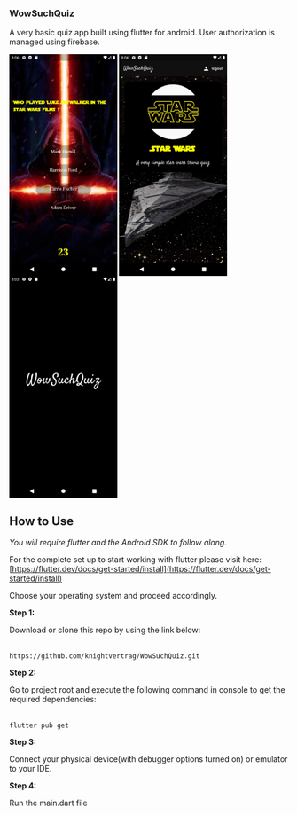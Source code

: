 
### WowSuchQuiz

  

A very basic quiz app built using flutter for android. User authorization is managed using firebase.

  
<img align = "center" src="images/s1.png" height = "400"> <img align = "center" src="images/s2.png" height = "400"> <img align = "center" src="images/s3.png" height = "400">





  

## How to Use

  

*You will require flutter and the Android SDK to follow along.*

For the complete set up to start working with flutter please visit here:
[https://flutter.dev/docs/get-started/install](https://flutter.dev/docs/get-started/install)

Choose your operating system and proceed accordingly.
 

  

**Step 1:**

  

Download or clone this repo by using the link below:

  

```

https://github.com/knightvertrag/WowSuchQuiz.git

```

  

**Step 2:**

  

Go to project root and execute the following command in console to get the required dependencies:

  

```

flutter pub get

```

  

**Step 3:**

  

Connect your physical device(with debugger options turned on)  or emulator to your IDE.

  

**Step 4:**

  

Run the main.dart file

